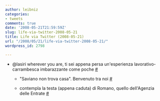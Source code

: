 ```yaml
---
author: leibniz
categories:
- tweets
comments: true
date: '2008-05-21T21:59:59Z'
slug: life-via-twitter-2008-05-21
title: Life via Twitter (2008-05-21)
url: "/2008/05/21/life-via-twitter-2008-05-21/"
wordpress_id: 2798

---
```

* @lasiri wherever you are, ti sei appena persa un'esperienza lavorativo-carrambesca imbarazzante come poche [#](https://twitter.com/leibniz/statuses/816468619)

	
  * "Saviano non trova casa". Benvenuto tra noi [#](https://twitter.com/leibniz/statuses/816471235)

	
  * contempla la testa (appena caduta) di Romano, quello dell'Agenzia delle Entrate [#](https://twitter.com/leibniz/statuses/816708433)


